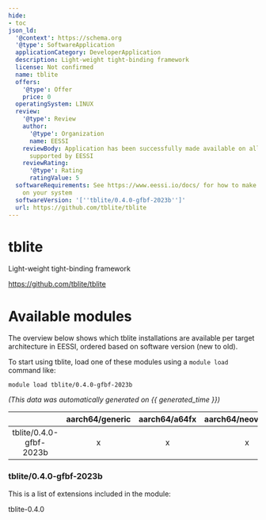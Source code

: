 ```yaml
---
hide:
- toc
json_ld:
  '@context': https://schema.org
  '@type': SoftwareApplication
  applicationCategory: DeveloperApplication
  description: Light-weight tight-binding framework
  license: Not confirmed
  name: tblite
  offers:
    '@type': Offer
    price: 0
  operatingSystem: LINUX
  review:
    '@type': Review
    author:
      '@type': Organization
      name: EESSI
    reviewBody: Application has been successfully made available on all architectures
      supported by EESSI
    reviewRating:
      '@type': Rating
      ratingValue: 5
  softwareRequirements: See https://www.eessi.io/docs/ for how to make EESSI available
    on your system
  softwareVersion: '[''tblite/0.4.0-gfbf-2023b'']'
  url: https://github.com/tblite/tblite
---
```


tblite
======


Light-weight tight-binding framework

https://github.com/tblite/tblite
# Available modules


The overview below shows which tblite installations are available per target architecture in EESSI, ordered based on software version (new to old).

To start using tblite, load one of these modules using a `module load` command like:

```shell
module load tblite/0.4.0-gfbf-2023b
```

*(This data was automatically generated on {{ generated_time }})*

| |aarch64/generic|aarch64/a64fx|aarch64/neoverse_n1|aarch64/neoverse_v1|aarch64/nvidia/grace|x86_64/generic|x86_64/amd/zen2|x86_64/amd/zen3|x86_64/amd/zen4|x86_64/intel/cascadelake|x86_64/intel/haswell|x86_64/intel/icelake|x86_64/intel/sapphirerapids|x86_64/intel/skylake_avx512|
| :---: | :---: | :---: | :---: | :---: | :---: | :---: | :---: | :---: | :---: | :---: | :---: | :---: | :---: | :---: |
|tblite/0.4.0-gfbf-2023b|x|x|x|x|x|x|x|x|x|x|x|x|x|x|


### tblite/0.4.0-gfbf-2023b

This is a list of extensions included in the module:

tblite-0.4.0